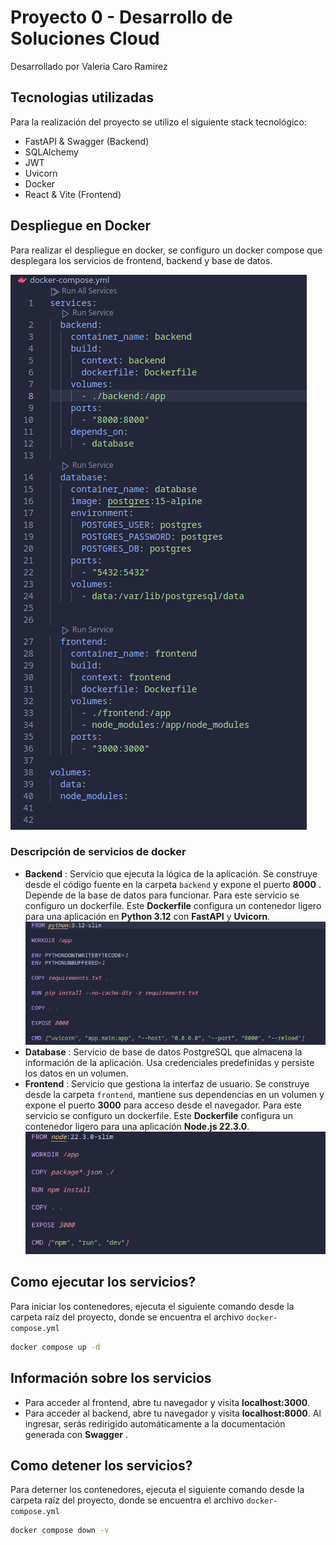 # Proyecto 0 - Desarrollo de Soluciones Cloud

Desarrollado por Valeria Caro Ramirez

## Tecnologias utilizadas

Para la realización del proyecto se utilizo el siguiente stack tecnológico:

* FastAPI & Swagger (Backend)
* SQLAlchemy
* JWT
* Uvicorn
* Docker
* React & Vite (Frontend)

## Despliegue en Docker

Para realizar el despliegue en docker, se configuro un docker compose que desplegara los servicios de frontend, backend y base de datos.

![ALT](image/compose.png)

### Descripción de servicios de docker

* **Backend** : Servicio que ejecuta la lógica de la aplicación. Se construye desde el código fuente en la carpeta `backend` y expone el puerto  **8000** . Depende de la base de datos para funcionar. Para este servicio se configuro un dockerfile. Este **Dockerfile** configura un contenedor ligero para una aplicación en **Python 3.12** con **FastAPI** y  **Uvicorn**.![ALT](image/dockerfile_backend.png)
* **Database** : Servicio de base de datos PostgreSQL que almacena la información de la aplicación. Usa credenciales predefinidas y persiste los datos en un volumen.
* **Frontend** : Servicio que gestiona la interfaz de usuario. Se construye desde la carpeta `frontend`, mantiene sus dependencias en un volumen y expone el puerto **3000** para acceso desde el navegador. Para este servicio se configuro un dockerfile. Este **Dockerfile** configura un contenedor ligero para una aplicación  **Node.js 22.3.0**. ![ALT](image/dockerfile_frontend.png)

## Como ejecutar los servicios?

Para iniciar los contenedores, ejecuta el siguiente comando desde la carpeta raíz del proyecto, donde se encuentra el archivo `docker-compose.yml`

```sh
docker compose up -d
```

## Información sobre los servicios

* Para acceder al frontend, abre tu navegador y visita  **localhost:3000**.
* Para acceder al backend, abre tu navegador y visita  **localhost:8000**. Al ingresar, serás redirigido automáticamente a la documentación generada con  **Swagger** .

## Como detener los servicios?

Para deterner los contenedores, ejecuta el siguiente comando desde la carpeta raíz del proyecto, donde se encuentra el archivo `docker-compose.yml`

```sh
docker compose down -v  
```

